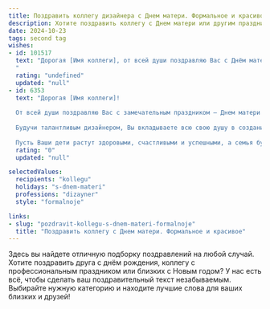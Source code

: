 ```yaml
---
title: Поздравить коллегу дизайнера с Днем матери. Формальное и красивое
description: Хотите поздравить коллегу с Днем матери или другим праздником? Наш ИИ создаст незабываемое поздравление, а вы обязательно выделитесь среди других.  
date: 2024-10-23
tags: second tag
wishes:
- id: 101517
  text: "Дорогая [Имя коллеги], от всей души поздравляю Вас с Днём матери! Желаю Вам крепкого здоровья, семейного благополучия и вдохновения, которое будет согревать Вас не только в профессиональной деятельности дизайнера, но и в уютной атмосфере домашнего очага. Пусть Ваш талант и материнская любовь наполняют жизнь яркими красками и незабываемыми моментами.
  "
  rating: "undefined"
  updated: "null"
- id: 6353
  text: "Дорогая [Имя коллеги]!
  
  От всей души поздравляю Вас с замечательным праздником – Днем матери!
  
  Будучи талантливым дизайнером, Вы вкладываете всю свою душу в создание прекрасных вещей, которые дарят радость и вдохновение окружающим. Пусть Ваша материнская любовь и забота станут неиссякаемым источником вдохновения для Вашего творчества.
  
  Пусть Ваши дети растут здоровыми, счастливыми и успешными, а семья будет крепким и надежным тылом. Желаю Вам гармонии, любви и благополучия!"
  rating: "0"
  updated: "null"

selectedValues:
  recipients: "kollegu"
  holidays: "s-dnem-materi"
  professions: "dizayner"
  style: "formalnoje"

links:
- slug: "pozdravit-kollegu-s-dnem-materi-formalnoje"
  title: "Поздравить коллегу с Днем матери. Формальное и красивое"
---
```


Здесь вы найдете отличную подборку поздравлений на любой случай. 
Хотите поздравить друга с днём рождения, коллегу с профессиональным праздником или близких с Новым годом? У нас есть всё, чтобы сделать ваш поздравительный текст незабываемым. Выбирайте нужную категорию и находите лучшие слова для ваших близких и друзей!
